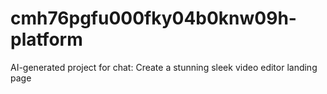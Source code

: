 # cmh76pgfu000fky04b0knw09h-platform
AI-generated project for chat: Create a stunning sleek video editor landing page
